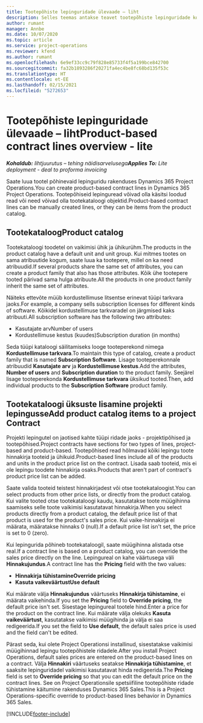 ```yaml
---
title: Tootepõhiste lepinguridade ülevaade – liht
description: Selles teemas antakse teavet tootepõhiste lepinguridade kohta.
author: rumant
manager: Annbe
ms.date: 10/07/2020
ms.topic: article
ms.service: project-operations
ms.reviewer: kfend
ms.author: rumant
ms.openlocfilehash: 6e9ef33cc9c79f828e85733f4f5a199bce842700
ms.sourcegitcommit: fa32b1893286f20271fa4ec4be8fc68bd135f53c
ms.translationtype: HT
ms.contentlocale: et-EE
ms.lasthandoff: 02/15/2021
ms.locfileid: "5272653"
---
```

# <a name="product-based-contract-lines-overview---lite"></a><span data-ttu-id="87b78-103">Tootepõhiste lepinguridade ülevaade – liht</span><span class="sxs-lookup"><span data-stu-id="87b78-103">Product-based contract lines overview - lite</span></span>

<span data-ttu-id="87b78-104">_**Kohaldub:** lihtjuurutus – tehing näidisarvelusega_</span><span class="sxs-lookup"><span data-stu-id="87b78-104">_**Applies To:** Lite deployment - deal to proforma invoicing_</span></span>

<span data-ttu-id="87b78-105">Saate luua tootel põhinevaid lepinguridu rakenduses Dynamics 365 Project Operations.</span><span class="sxs-lookup"><span data-stu-id="87b78-105">You can create product-based contract lines in Dynamics 365 Project Operations.</span></span> <span data-ttu-id="87b78-106">Tootepõhiseid lepinguread võivad olla käsitsi loodud read või need võivad olla tootekataloogi objektid.</span><span class="sxs-lookup"><span data-stu-id="87b78-106">Product-based contract lines can be manually created lines, or they can be items from the product catalog.</span></span>

## <a name="product-catalog"></a><span data-ttu-id="87b78-107">Tootekataloog</span><span class="sxs-lookup"><span data-stu-id="87b78-107">Product catalog</span></span>

<span data-ttu-id="87b78-108">Tootekataloogi toodetel on vaikimisi ühik ja ühikurühm.</span><span class="sxs-lookup"><span data-stu-id="87b78-108">The products in the product catalog have a default unit and unit group.</span></span> <span data-ttu-id="87b78-109">Kui mitmes tootes on sama atribuutide kogum, saate luua ka tootepere, millel on ka need atribuudid.</span><span class="sxs-lookup"><span data-stu-id="87b78-109">If several products share the same set of attributes, you can create a product family that also has those attributes.</span></span> <span data-ttu-id="87b78-110">Kõik ühe tootepere tooted pärivad sama hulga atribuute.</span><span class="sxs-lookup"><span data-stu-id="87b78-110">All the products in one product family inherit the same set of attributes.</span></span>

<span data-ttu-id="87b78-111">Näiteks ettevõte müüb kordustellimuse litsentse erinevat tüüpi tarkvara jaoks.</span><span class="sxs-lookup"><span data-stu-id="87b78-111">For example, a company sells subscription licenses for different kinds of software.</span></span> <span data-ttu-id="87b78-112">Kõikidel kordustellimuse tarkvaradel on järgmised kaks atribuuti.</span><span class="sxs-lookup"><span data-stu-id="87b78-112">All subscription software has the following two attributes:</span></span>

- <span data-ttu-id="87b78-113">Kasutajate arv</span><span class="sxs-lookup"><span data-stu-id="87b78-113">Number of users</span></span>
- <span data-ttu-id="87b78-114">Kordustellimuse kestus (kuudes)</span><span class="sxs-lookup"><span data-stu-id="87b78-114">Subscription duration (in months)</span></span>

<span data-ttu-id="87b78-115">Seda tüüpi kataloogi säilitamiseks looge tooteperekond nimega **Kordustellimuse tarkvara**.</span><span class="sxs-lookup"><span data-stu-id="87b78-115">To maintain this type of catalog, create a product family that is named **Subscription Software**.</span></span> <span data-ttu-id="87b78-116">Lisage tooteperekonnale atribuudid **Kasutajate arv** ja **Kordustellimuse kestus**.</span><span class="sxs-lookup"><span data-stu-id="87b78-116">Add the attributes, **Number of users** and **Subscription duration** to the product family.</span></span> <span data-ttu-id="87b78-117">Seejärel lisage tooteperekonda **Kordustellimuse tarkvara** üksikud tooted.</span><span class="sxs-lookup"><span data-stu-id="87b78-117">Then, add individual products to the **Subscription Software** product family.</span></span>

## <a name="add-product-catalog-items-to-a-project-contract"></a><span data-ttu-id="87b78-118">Tootekataloogi üksuste lisamine projekti lepingusse</span><span class="sxs-lookup"><span data-stu-id="87b78-118">Add product catalog items to a project Contract</span></span>

<span data-ttu-id="87b78-119">Projekti lepingutel on jaotised kahte tüüpi ridade jaoks - projektipõhised ja tootepõhised.</span><span class="sxs-lookup"><span data-stu-id="87b78-119">Project contracts have sections for two types of lines, project-based and product-based.</span></span> <span data-ttu-id="87b78-120">Tootepõhised read hõlmavad kõiki lepingu toote hinnakirja tooteid ja ühikuid.</span><span class="sxs-lookup"><span data-stu-id="87b78-120">Product-based lines include all of the products and units in the product price list on the contract.</span></span> <span data-ttu-id="87b78-121">Lisada saab tooteid, mis ei ole lepingu toodete hinnakirja osaks.</span><span class="sxs-lookup"><span data-stu-id="87b78-121">Products that aren't part of contract's product price list can be added.</span></span>

<span data-ttu-id="87b78-122">Saate valida tooteid teistest hinnakirjadest või otse tootekataloogist.</span><span class="sxs-lookup"><span data-stu-id="87b78-122">You can select products from other price lists, or directly from the product catalog.</span></span> <span data-ttu-id="87b78-123">Kui valite tooted otse tootekataloogi kaudu, kasutatakse toote müügihinna saamiseks selle toote vaikimisi kasutatavat hinnakirja.</span><span class="sxs-lookup"><span data-stu-id="87b78-123">When you select products directly from a product catalog, the default price list of that product is used for the product's sales price.</span></span> <span data-ttu-id="87b78-124">Kui vaike-hinnakirja ei määrata, määratakse hinnaks 0 (null).</span><span class="sxs-lookup"><span data-stu-id="87b78-124">If a default price list isn't set, the price is set to 0 (zero).</span></span>

<span data-ttu-id="87b78-125">Kui lepingurida põhineb tootekataloogil, saate müügihinna alistada otse real.</span><span class="sxs-lookup"><span data-stu-id="87b78-125">If a contract line is based on a product catalog, you can override the sales price directly on the line.</span></span> <span data-ttu-id="87b78-126">Lepingureal on kahe väärtusega väli **Hinnakujundus**.</span><span class="sxs-lookup"><span data-stu-id="87b78-126">A contract line has the **Pricing** field with the two values:</span></span>

- <span data-ttu-id="87b78-127">**Hinnakirja tühistamine**</span><span class="sxs-lookup"><span data-stu-id="87b78-127">**Override pricing**</span></span>
- <span data-ttu-id="87b78-128">**Kasuta vaikeväärtust**</span><span class="sxs-lookup"><span data-stu-id="87b78-128">**Use default**</span></span>

<span data-ttu-id="87b78-129">Kui määrate välja **Hinnakujundus** väärtuseks **Hinnakirja tühistamine**, ei määrata vaikehinda.</span><span class="sxs-lookup"><span data-stu-id="87b78-129">If you set the **Pricing** field to **Override pricing**, the default price isn't set.</span></span> <span data-ttu-id="87b78-130">Sisestage lepingureal tootele hind.</span><span class="sxs-lookup"><span data-stu-id="87b78-130">Enter a price for the product on the contract line.</span></span> <span data-ttu-id="87b78-131">Kui määrate välja olekuks **Kasuta vaikeväärtust**, kasutatakse vaikimisi müügihinda ja välja ei saa redigeerida.</span><span class="sxs-lookup"><span data-stu-id="87b78-131">If you set the field to **Use default**, the default sales price is used and the field can't be edited.</span></span>

<span data-ttu-id="87b78-132">Pärast seda, kui olete Project Operationsi installinud, sisestatakse vaikimisi müügihinnad lepingu tootepõhistele ridadele.</span><span class="sxs-lookup"><span data-stu-id="87b78-132">After you install Project Operations, default sales prices are entered on the product-based lines on a contract.</span></span> <span data-ttu-id="87b78-133">Välja **Hinnakiri** väärtuseks seatakse **Hinnakirja tühistamine**, et saaksite lepinguridadel vaikimisi kasutatavat hinda redigeerida.</span><span class="sxs-lookup"><span data-stu-id="87b78-133">The **Pricing** field is set to **Override pricing** so that you can edit the default price on the contract lines.</span></span> <span data-ttu-id="87b78-134">See on Project Operationsile spetsiifiline tootepõhiste ridade tühistamine käitumine rakenduses Dynamics 365 Sales.</span><span class="sxs-lookup"><span data-stu-id="87b78-134">This is a Project Operations-specific override to product-based lines behavior in Dynamics 365 Sales.</span></span>


[!INCLUDE[footer-include](../../includes/footer-banner.md)]